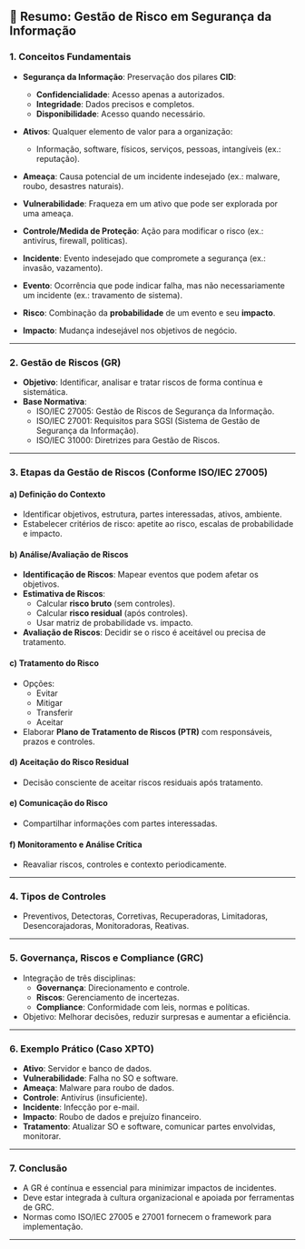 
## 📘 Resumo: Gestão de Risco em Segurança da Informação

### 1. **Conceitos Fundamentais**
- **Segurança da Informação**: Preservação dos pilares **CID**:
  - **Confidencialidade**: Acesso apenas a autorizados.
  - **Integridade**: Dados precisos e completos.
  - **Disponibilidade**: Acesso quando necessário.

- **Ativos**: Qualquer elemento de valor para a organização:
  - Informação, software, físicos, serviços, pessoas, intangíveis (ex.: reputação).

- **Ameaça**: Causa potencial de um incidente indesejado (ex.: malware, roubo, desastres naturais).
- **Vulnerabilidade**: Fraqueza em um ativo que pode ser explorada por uma ameaça.
- **Controle/Medida de Proteção**: Ação para modificar o risco (ex.: antivírus, firewall, políticas).
- **Incidente**: Evento indesejado que compromete a segurança (ex.: invasão, vazamento).
- **Evento**: Ocorrência que pode indicar falha, mas não necessariamente um incidente (ex.: travamento de sistema).

- **Risco**: Combinação da **probabilidade** de um evento e seu **impacto**.
- **Impacto**: Mudança indesejável nos objetivos de negócio.

---

### 2. **Gestão de Riscos (GR)**
- **Objetivo**: Identificar, analisar e tratar riscos de forma contínua e sistemática.
- **Base Normativa**:
  - ISO/IEC 27005: Gestão de Riscos de Segurança da Informação.
  - ISO/IEC 27001: Requisitos para SGSI (Sistema de Gestão de Segurança da Informação).
  - ISO/IEC 31000: Diretrizes para Gestão de Riscos.

---

### 3. **Etapas da Gestão de Riscos** (Conforme ISO/IEC 27005)

#### a) **Definição do Contexto**
- Identificar objetivos, estrutura, partes interessadas, ativos, ambiente.
- Estabelecer critérios de risco: apetite ao risco, escalas de probabilidade e impacto.

#### b) **Análise/Avaliação de Riscos**
- **Identificação de Riscos**: Mapear eventos que podem afetar os objetivos.
- **Estimativa de Riscos**:
  - Calcular **risco bruto** (sem controles).
  - Calcular **risco residual** (após controles).
  - Usar matriz de probabilidade vs. impacto.
- **Avaliação de Riscos**: Decidir se o risco é aceitável ou precisa de tratamento.

#### c) **Tratamento do Risco**
- Opções:
  - Evitar
  - Mitigar
  - Transferir
  - Aceitar
- Elaborar **Plano de Tratamento de Riscos (PTR)** com responsáveis, prazos e controles.

#### d) **Aceitação do Risco Residual**
- Decisão consciente de aceitar riscos residuais após tratamento.

#### e) **Comunicação do Risco**
- Compartilhar informações com partes interessadas.

#### f) **Monitoramento e Análise Crítica**
- Reavaliar riscos, controles e contexto periodicamente.

---

### 4. **Tipos de Controles**
- Preventivos, Detectoras, Corretivas, Recuperadoras, Limitadoras, Desencorajadoras, Monitoradoras, Reativas.

---

### 5. **Governança, Riscos e Compliance (GRC)**
- Integração de três disciplinas:
  - **Governança**: Direcionamento e controle.
  - **Riscos**: Gerenciamento de incertezas.
  - **Compliance**: Conformidade com leis, normas e políticas.
- Objetivo: Melhorar decisões, reduzir surpresas e aumentar a eficiência.

---

### 6. **Exemplo Prático (Caso XPTO)**
- **Ativo**: Servidor e banco de dados.
- **Vulnerabilidade**: Falha no SO e software.
- **Ameaça**: Malware para roubo de dados.
- **Controle**: Antivírus (insuficiente).
- **Incidente**: Infecção por e-mail.
- **Impacto**: Roubo de dados e prejuízo financeiro.
- **Tratamento**: Atualizar SO e software, comunicar partes envolvidas, monitorar.

---

### 7. **Conclusão**
- A GR é contínua e essencial para minimizar impactos de incidentes.
- Deve estar integrada à cultura organizacional e apoiada por ferramentas de GRC.
- Normas como ISO/IEC 27005 e 27001 fornecem o framework para implementação.

---
